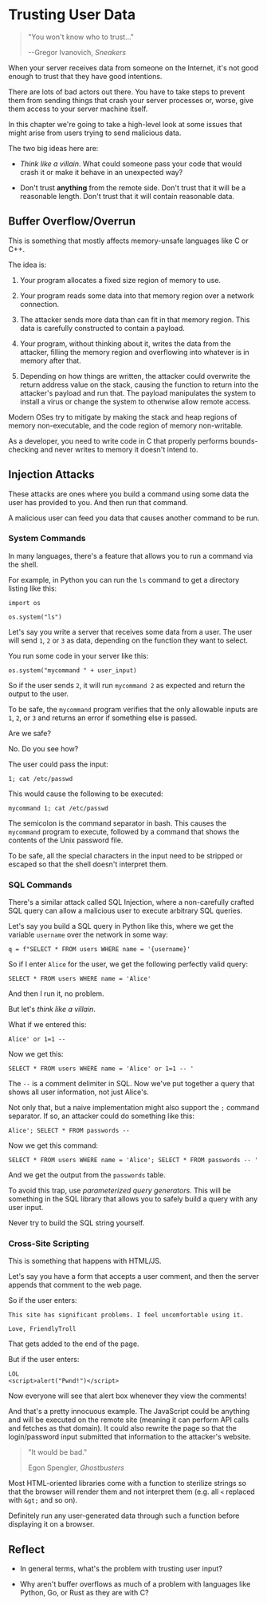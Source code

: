 # Trusting User Data

> "You won't know who to trust..."
>
> --Gregor Ivanovich, _Sneakers_

When your server receives data from someone on the Internet, it's not
good enough to trust that they have good intentions.

There are lots of bad actors out there. You have to take steps to
prevent them from sending things that crash your server processes or,
worse, give them access to your server machine itself.

In this chapter we're going to take a high-level look at some issues
that might arise from users trying to send malicious data.

The two big ideas here are:

* _Think like a villain_. What could someone pass your code that would
  crash it or make it behave in an unexpected way?

* Don't trust **anything** from the remote side. Don't trust that it
  will be a reasonable length. Don't trust that it will contain
  reasonable data.

## Buffer Overflow/Overrun

This is something that mostly affects memory-unsafe languages like C or
C++.

The idea is:

1. Your program allocates a fixed size region of memory to use.

2. Your program reads some data into that memory region over a network
   connection.

3. The attacker sends more data than can fit in that memory region. This
   data is carefully constructed to contain a payload.

4. Your program, without thinking about it, writes the data from the
   attacker, filling the memory region and overflowing into whatever is
   in memory after that.

5. Depending on how things are written, the attacker could overwrite the
   return address value on the stack, causing the function to return
   into the attacker's payload and run that. The payload manipulates the
   system to install a virus or change the system to otherwise allow
   remote access.

Modern OSes try to mitigate by making the stack and heap regions of
memory non-executable, and the code region of memory non-writable.

As a developer, you need to write code in C that properly performs
bounds-checking and never writes to memory it doesn't intend to.

## Injection Attacks

These attacks are ones where you build a command using some data the
user has provided to you. And then run that command.

A malicious user can feed you data that causes another command to be
run.

### System Commands

In many languages, there's a feature that allows you to run a command
via the shell.

For example, in Python you can run the `ls` command to get a directory
listing like this:

``` {.py}
import os

os.system("ls")
```

Let's say you write a server that receives some data from a user. The
user will send `1`, `2` or `3` as data, depending on the function they
want to select.

You run some code in your server like this:

``` {.py}
os.system("mycommand " + user_input)
```

So if the user sends `2`, it will run `mycommand 2` as expected and
return the output to the user.

To be safe, the `mycommand` program verifies that the only allowable
inputs are `1`, `2`, or `3` and returns an error if something else is
passed.

Are we safe?

No. Do you see how?

The user could pass the input:

``` {.default}
1; cat /etc/passwd
```

This would cause the following to be executed:

``` {.default}
mycommand 1; cat /etc/passwd
```

The semicolon is the command separator in bash. This causes the
`mycommand` program to execute, followed by a command that shows the
contents of the Unix password file.

To be safe, all the special characters in the input need to be stripped
or escaped so that the shell doesn't interpret them.

### SQL Commands

There's a similar attack called SQL Injection, where a non-carefully
crafted SQL query can allow a malicious user to execute arbitrary SQL
queries.

Let's say you build a SQL query in Python like this, where we get the
variable `username` over the network in some way:

``` {.py}
q = f"SELECT * FROM users WHERE name = '{username}'
```

So if I enter `Alice` for the user, we get the following perfectly valid
query:

``` {.sql}
SELECT * FROM users WHERE name = 'Alice'
```

And then I run it, no problem.

But let's _think like a villain_.

What if we entered this:

``` {.sql}
Alice' or 1=1 --
```

Now we get this:

``` {.sql}
SELECT * FROM users WHERE name = 'Alice' or 1=1 -- '
```

The `--` is a comment delimiter in SQL. Now we've put together a query
that shows all user information, not just Alice's.

Not only that, but a naive implementation might also support the `;`
command separator. If so, an attacker could do something like this:

``` {.sql}
Alice'; SELECT * FROM passwords --
```

Now we get this command:

``` {.sql}
SELECT * FROM users WHERE name = 'Alice'; SELECT * FROM passwords -- '
```

And we get the output from the `passwords` table.

To avoid this trap, use _parameterized query generators_. This will be
something in the SQL library that allows you to safely build a query
with any user input.

Never try to build the SQL string yourself.

### Cross-Site Scripting

This is something that happens with HTML/JS.

Let's say you have a form that accepts a user comment, and then the
server appends that comment to the web page.

So if the user enters:

``` {.default}
This site has significant problems. I feel uncomfortable using it.

Love, FriendlyTroll
```

That gets added to the end of the page.

But if the user enters:

``` {.html}
LOL
<script>alert("Pwnd!")</script>
```

Now everyone will see that alert box whenever they view the comments!

And that's a pretty innocuous example. The JavaScript could be anything
and will be executed on the remote site (meaning it can perform API
calls and fetches as that domain). It could also rewrite the page so
that the login/password input submitted that information to the
attacker's website.

> "It would be bad."
>
> Egon Spengler, _Ghostbusters_

Most HTML-oriented libraries come with a function to sterilize strings
so that the browser will render them and not interpret them (e.g. all
`<` replaced with `&gt;` and so on).

Definitely run any user-generated data through such a function before
displaying it on a browser.

## Reflect

* In general terms, what's the problem with trusting user input?

* Why aren't buffer overflows as much of a problem with languages like
  Python, Go, or Rust as they are with C?

